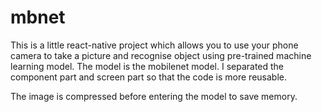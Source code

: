 # mbnet
This is a little react-native project which allows you to use your phone camera to take a picture and recognise object using pre-trained machine learning model. The model is the mobilenet model. I separated the component part and screen part so that the code is more reusable.

The image is compressed before entering the model to save memory.
